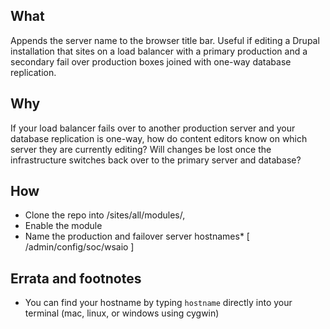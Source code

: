 What
----
Appends the server name to the browser title bar. Useful if editing a Drupal installation that sites on a load balancer with a primary production and a secondary fail over production boxes joined with one-way database replication.

Why
----
If your load balancer fails over to another production server and your database replication is one-way, how do content editors know on which server they are currently editing? Will changes be lost once the infrastructure switches back over to the primary server and database? 

How
----
- Clone the repo into /sites/all/modules/, 
- Enable the module
- Name the production and failover server hostnames* [ /admin/config/soc/wsaio ] 



Errata and footnotes
------
* You can find your hostname by typing `hostname` directly into your terminal (mac, linux, or windows using cygwin)


